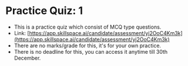 # Practice Quiz: 1

* This is a practice quiz which consist of MCQ type questions.
* Link: [https://app.skillspace.ai/candidate/assessment/yj2OoC4Km3k](https://app.skillspace.ai/candidate/assessment/yj2OoC4Km3k)
* There are no marks/grade for this, it's for your own practice.
* There is no deadline for this, you can access it anytime till 30th December.

